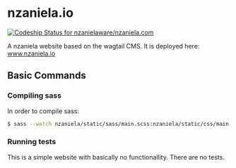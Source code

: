 nzaniela.io
==============================
[ ![Codeship Status for nzanielaware/nzaniela.com](https://app.codeship.com/projects/72dbbc50-7ce3-0135-5c44-361f0802280c/status?branch=master)](https://app.codeship.com/projects/245780)

A nzaniela website based on the wagtail CMS. It is deployed here: www.nzaniela.io

## Basic Commands

### Compiling sass

In order to compile sass:

```bash
$ sass --watch nzaniela/static/sass/main.scss:nzaniela/static/css/main.css
```

### Running tests

This is a simple website with basically no functionallity. There are no tests.
